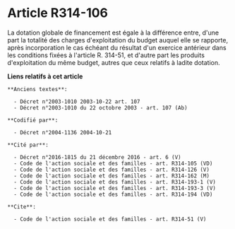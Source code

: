 # Article R314-106

La dotation globale de financement est égale à la différence entre, d'une part la totalité des charges d'exploitation du
budget auquel elle se rapporte, après incorporation le cas échéant du résultat d'un exercice antérieur dans les conditions
fixées à l'article R. 314-51, et d'autre part les produits d'exploitation du même budget, autres que ceux relatifs à ladite
dotation.

**Liens relatifs à cet article**

	**Anciens textes**:

	  - Décret n°2003-1010 2003-10-22 art. 107
	  - Décret n°2003-1010 du 22 octobre 2003 - art. 107 (Ab)

	**Codifié par**:

	  - Décret n°2004-1136 2004-10-21

	**Cité par**:

	  - Décret n°2016-1815 du 21 décembre 2016 - art. 6 (V)
	  - Code de l'action sociale et des familles - art. R314-105 (VD)
	  - Code de l'action sociale et des familles - art. R314-126 (V)
	  - Code de l'action sociale et des familles - art. R314-162 (M)
	  - Code de l'action sociale et des familles - art. R314-193-1 (V)
	  - Code de l'action sociale et des familles - art. R314-193-3 (V)
	  - Code de l'action sociale et des familles - art. R314-194 (VD)

	**Cite**:

	  - Code de l'action sociale et des familles - art. R314-51 (V)
